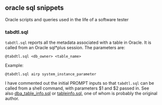 ## oracle sql snippets
Oracle scripts and queries used in the life of a software tester

### tabdtl.sql
`tabdtl.sql` reports all the metadata associated with a table in Oracle. It is called from an Oracle sql*plus session. The parameters are:

`@tabdtl.sql <db_owner> <table_name>`

Example: 

`@tabdtl.sql airp system_instance_parameter`

I have commented out the initial PROMPT inputs so that `tabdtl.sql` can be called from a shell command, with parameters $1 and $2 passed in. 
See also [dba_table_info.sql](http://www.idevelopment.info/data/Oracle/DBA_scripts/Database_Administration/dba_table_info.sql) or [tableinfo.sql](https://github.com/geekcomputers/Oracle-SQL/blob/master/tableinfo.sql), one of whom is probably the original author. 
